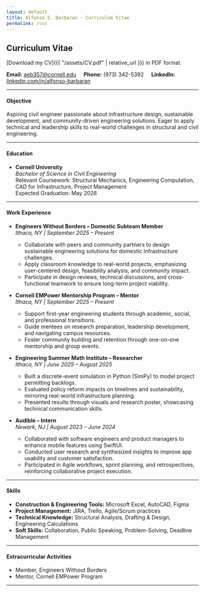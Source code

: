 ```yaml
---
layout: default
title: Alfonso E. Barbaran - Curriculum Vitae
permalink: /cv/
---
```


## Curriculum Vitae

[Download my CV]({{ "/assets/CV.pdf" | relative_url }}) in PDF format.

**Email:** [aeb357@cornell.edu](mailto:aeb357@cornell.edu) &nbsp;&nbsp;&nbsp; **Phone:** (973) 342-5392 &nbsp;&nbsp;&nbsp; **LinkedIn:** [linkedin.com/in/alfonso-barbaran](https://www.linkedin.com/in/alfonso-barbaran)

---

#### Objective
Aspiring civil engineer passionate about infrastructure design, sustainable development, and community-driven engineering solutions. Eager to apply technical and leadership skills to real-world challenges in structural and civil engineering.

---

#### Education
- **Cornell University**  
  *Bachelor of Science in Civil Engineering*  
  Relevant Coursework: Structural Mechanics, Engineering Computation, CAD for Infrastructure, Project Management  
  Expected Graduation: May 2028

---

#### Work Experience
- **Engineers Without Borders – Domestic Subteam Member**  
  *Ithaca, NY | September 2025 – Present*  
  - Collaborate with peers and community partners to design sustainable engineering solutions for domestic infrastructure challenges.  
  - Apply classroom knowledge to real-world projects, emphasizing user-centered design, feasibility analysis, and community impact.  
  - Participate in design reviews, technical discussions, and cross-functional teamwork to ensure long-term project viability.

- **Cornell EMPower Mentorship Program – Mentor**  
  *Ithaca, NY | September 2025 – Present*  
  - Support first-year engineering students through academic, social, and professional transitions.  
  - Guide mentees on research preparation, leadership development, and navigating campus resources.  
  - Foster community building and retention through one-on-one mentorship and group events.

- **Engineering Summer Math Institute – Researcher**  
  *Ithaca, NY | June 2025 – August 2025*  
  - Built a discrete-event simulation in Python (SimPy) to model project permitting backlogs.  
  - Evaluated policy reform impacts on timelines and sustainability, mirroring real-world infrastructure planning.  
  - Presented results through visuals and research poster, showcasing technical communication skills.

- **Audible – Intern**  
  *Newark, NJ | August 2023 – June 2024*  
  - Collaborated with software engineers and product managers to enhance mobile features using SwiftUI.  
  - Conducted user research and synthesized insights to improve app usability and customer satisfaction.  
  - Participated in Agile workflows, sprint planning, and retrospectives, reinforcing collaborative project execution.

---

#### Skills
- **Construction & Engineering Tools:** Microsoft Excel, AutoCAD, Figma  
- **Project Management:** JIRA, Trello, Agile/Scrum practices  
- **Technical Knowledge:** Structural Analysis, Drafting & Design, Engineering Calculations  
- **Soft Skills:** Collaboration, Public Speaking, Problem-Solving, Deadline Management  


---

#### Extracurricular Activities
- Member, Engineers Without Borders  
- Mentor, Cornell EMPower Program  

---

